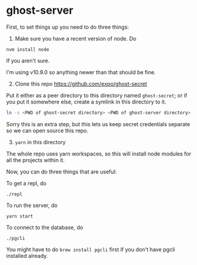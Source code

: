 # ghost-server

First, to set things up you need to do three things:

1. Make sure you have a recent version of node. 
Do 
```
nvm install node
```
If you aren't sure.

I'm using v10.9.0 so anything newer than that should be fine.

2. Clone this repo https://github.com/expo/ghost-secret

Put it either as a peer directory to this directory named `ghost-secret`;
or if you put it somewhere else, create a symlink in this directory to it.

```sh
ln -s <PWD of ghost-secret directory> <PWD of ghost-server directory>
```

Sorry this is an extra step, but this lets us keep secret credentials separate
so we can open source this repo.

3. `yarn` in this directory 

The whole repo uses yarn workspaces, so this will install node modules
for all the projects within it.

Now, you can do three things that are useful:

To get a repl, do
```
./repl
```

To run the server, do
```
yarn start
```

To connect to the database, do
```
./pgcli
```

You might have to do `brew install pgcli` first if you don't have pgcli 
installed already.
